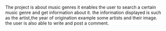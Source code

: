The project is about music genres it enables the user to search a certain music genre and get information about it.
the information displayed is such as the artist,the year of origination example some artists and their image.
the user is also able to write and post a comment. 